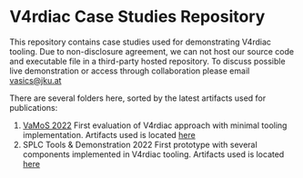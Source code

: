 # V4rdiac Case Studies Repository

This repository contains case studies used for demonstrating V4rdiac tooling.
Due to non-disclosure agreement, we can not host our source code and executable file in a third-party hosted repository.
To discuss possible live demonstration or access through collaboration please email <vasics@jku.at>

There are several folders here, sorted by the latest artifacts used for publications:

1. [VaMoS 2022](https://dl.acm.org/doi/abs/10.1145/3510466.3511273) First evaluation of V4rdiac approach with minimal tooling implementation. Artifacts used is located [here](vamos_2022)
2. SPLC Tools & Demonstration 2022 First prototype with several components implemented in V4rdiac tooling. Artifacts used is located [here](splc_tools_demo_2022)